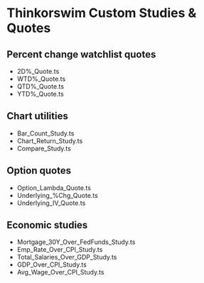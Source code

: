 # Thinkorswim Custom Studies & Quotes

## Percent change watchlist quotes
- 2D%_Quote.ts
- WTD%_Quote.ts
- QTD%_Quote.ts
- YTD%_Quote.ts

## Chart utilities
- Bar_Count_Study.ts
- Chart_Return_Study.ts
- Compare_Study.ts

## Option quotes
- Option_Lambda_Quote.ts
- Underlying_%Chg_Quote.ts
- Underlying_IV_Quote.ts


## Economic studies
- Mortgage_30Y_Over_FedFunds_Study.ts
- Emp_Rate_Over_CPI_Study.ts
- Total_Salaries_Over_GDP_Study.ts
- GDP_Over_CPI_Study.ts
- Avg_Wage_Over_CPI_Study.ts
